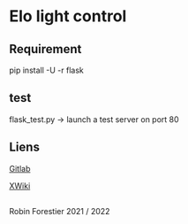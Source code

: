 # Elo light control #

## Requirement ##

pip install -U -r flask

## test ##

flask_test.py -> launch a test server on port 80

## Liens ##

[Gitlab](http://172.16.32.230/Forestier/controle-des-lumieres-knx)

[XWiki](https://xwiki.serverelo.org/xwiki/bin/view/Centre%20de%20Formation%20ELO/Projets/Controle%20des%20lumières%20KNX/)

## ##

Robin Forestier 2021 / 2022